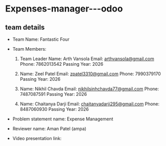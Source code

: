 # Expenses-manager---odoo

## team details
- Team Name: Fantastic Four

- Team Members:

   1) Team Leader Name: Arth Vansola
      Email: arthvansola@gmail.com
      Phone: 7862013542
      Passing Year: 2026

   2) Name: Zeel Patel
      Email: zpatel3310@gmail.com
      Phone: 7990379170
      Passing Year: 2026

   3) Name: Nikhil Chavda
      Email: nikhilsinhchavda77@gmail.com
      Phone: 7487087591
      Passing Year: 2026

   4) Name: Chaitanya Darji
      Email: chaitanyadarji295@gmail.com
      Phone: 8487060930
      Passing Year: 2026

- Problem statement name: Expense Management

- Reviewer name: Aman Patel (ampa)

- Video presentation link: 



